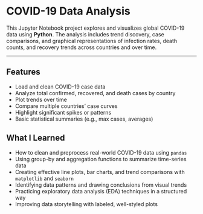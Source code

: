 # COVID-19 Data Analysis

This Jupyter Notebook project explores and visualizes global COVID-19 data using **Python**. The analysis includes trend discovery, case comparisons, and graphical representations of infection rates, death counts, and recovery trends across countries and over time.

---

## Features

- Load and clean COVID-19 case data
- Analyze total confirmed, recovered, and death cases by country
- Plot trends over time
- Compare multiple countries’ case curves
- Highlight significant spikes or patterns
- Basic statistical summaries (e.g., max cases, averages)

## What I Learned

- How to clean and preprocess real-world COVID-19 data using `pandas`
- Using group-by and aggregation functions to summarize time-series data
- Creating effective line plots, bar charts, and trend comparisons with `matplotlib` and `seaborn`
- Identifying data patterns and drawing conclusions from visual trends
- Practicing exploratory data analysis (EDA) techniques in a structured way
- Improving data storytelling with labeled, well-styled plots